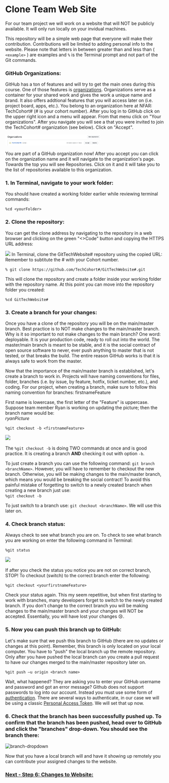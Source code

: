 # Clone Team Web Site
For our team project we will work on a website that will NOT be publicly available. It will only run locally on your invidual machines.  

This repository will be a simple web page that everyone will make their contribution. Contributions will be limited to adding personal info to the website. Please note that letters in between greater than and less than ( `<example>` ) are examples and `%` is the Terminal prompt and not part of the Git commands.  

### GitHub Organizations:
GitHub has a ton of features and will try to get the main ones during this course. One of those features is [organizations](https://docs.github.com/en/organizations/collaborating-with-groups-in-organizations/about-organizations). Organizations serve as a container for your shared work and gives the work a unique name and brand. It also offers addtional features that you will access later on (i.e. project board, apps, etc.). You belong to an organization here at NFAR: TechCohort# (# is your cohort number). After you log in to GitHub click on the upper right icon and a menu will appear. From that menu click on "Your organizations". After you navigate you will see a that you were invited to join the TechCohort# organization (see below). Click on "Accept".     

 <img src="images/GitHubAcceptOrganization.jpg" width="60%" length="60%">

You are part of a GitHub organization now! After you accept you can click on the organization name and it will navigate to the organization's page. Towards the top you will see Repositories. Click on it and it will take you to the list of repositories available to this organization.

 
### 1. In Terminal, navigate to your work folder:
You should have created a working folder earlier while reviewing terminal commands: 
```
%cd <yourFolder> 
```
### 2. Clone the repository: 
You can get the clone address by navigating to the repository in a web browser and clicking on the green "<>Code" button and copying the HTTPS URL address: 

 <img src="images/gitCloneCode.jpg" width="40%" length="40%"> 
 In Terminal, clone the GitTechWebsite# repository using the copied URL: 
 Remember to subtitute the # with your Cohort number.

```
% git clone https://github.com/TechCohort#/GitTechWebsite#.git
```
This will clone the repository and create a folder inside your working folder with the repository name. At this point you can move into the repository folder you created:

```
%cd GitTechWebsite#
```

### 3.  Create a branch for your changes:  
Once you have a clone of the repository you will be on the main/master branch. Best practice is to NOT make changes to the main/master branch. Why is it so important to not make changes to the main branch? One word: deployable. It is your production code, ready to roll out into the world. The master/main branch is meant to be stable, and it is the social contract of open source software to never, ever push anything to master that is not tested, or that breaks the build. The entire reason GitHub works is that it is always safe to work from the master.
 
Now that the importance of the main/master branch is established, let's create a branch to work in. Projects will have naming conventions for files, folder, branches (i.e. by issue, by feature, hotfix, ticket number, etc.), and coding. For our project, when creating a branch, make sure to follow this naming convention for branches: firstnameFeature   <br>

First name is lowercase, the first letter of the "Feature" is uppercase. Suppose team member Ryan is working on updating the picture; then the branch name would be: <br>
 _ryanPicture_ 
 
```
%git checkout -b <firstnameFeature> 
```

<img src="images/GitCheckout.jpg" width="60%" length="60%">

The `%git checkout -b` is doing TWO commands at once and is good practice. It is creating a branch **AND** checking it out with option `-b`. 

To just create a branch you can use the following command: `git branch <branchName>`. However, you will have to remember to checkout the new branch. Otherwise, you will be making changes to the main/master branch, which means you would be breaking the social contract! To avoid this painful mistake of forgetting to switch to a newly created branch when creating a new branch just use: <br> `%git checkout -b`
 
To just switch to a branch use: `git checkout <branchName>`. We will use this later on. 
 
### 4. Check branch status: 
Always check to see what branch you are on. To check to see what branch you are working on enter the following command in Terminal:  
 
```
%git status 
```
 <img src="images/gitStatus.jpg" width="40%" length="40%">  
 
If after you check the status you notice you are not on correct branch, STOP! To checkout (switch) to the correct branch enter the following: <br>
 
```
%git checkout <yourfirstnameFeature> 
```
Check your status again. This my seem repetitive, but when first starting to work with branches, many developers forget to switch to the newly created branch. If you don't change to the correct branch you will be making changes to the main/master branch and your changes will NOT be accepted. Essentially, you will have lost your changes 😢.  

### 5. Now you can push this branch up to GitHub:
Let's make sure that we push this branch to GitHub (there are no updates or changes at this point). Remember, this branch is only located on your local computer. You have to "push" the local branch up the remote repository. Only after you have pushed the local branch can you create a pull request to have our changes merged to the main/master repository later on. 

```
%git push –u origin <branch name> 
```

Wait, what happened? They are asking you to enter your GitHub username and password and got an error message? Github does not support passwords to log into our account. Instead you must use some form of [authentication](https://docs.github.com/en/authentication/keeping-your-account-and-data-secure/about-authentication-to-github). There are several ways to authenticate, in our case we will be using a classic [Personal Access Token](https://docs.github.com/en/authentication/keeping-your-account-and-data-secure/managing-your-personal-access-tokens#creating-a-personal-access-token-classic). We will set that up now.

### 6. Check that the branch has been successfully pushed up. To confirm that the branch has been pushed, head over to GitHub and click the "branches" drop-down. You should see the branch there: 

![branch-dropdown](images/gitBranchDropDown.jpg)

Now that you have a local branch will  and have it showing up remotely you can contribute your assigned changes to the website.  


### [Next - Step 6: Changes to Website:](6_MakeChangesToWebsite.md)


